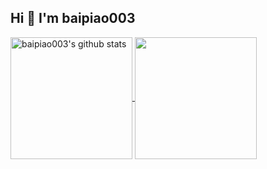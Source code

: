 ## Hi 👋 I'm baipiao003

<a href="https://github.com/baipiao003">
  <img align="center" height="195" width="-200" src="https://github-readme-stats.vercel.app/api?username=baipiao003&show_icons=true&theme=solarized-light&count_private=true&show=prs_merged_percentage" alt="baipiao003's github stats" />
</a>

<a href="https://github.com/baipiao003?tab=repositories">
  <img align="center" height="195" src="https://github-readme-stats.vercel.app/api/top-langs/?username=baipiao003&layout=compact&theme=solarized-light&count_private=true" />
</a>

